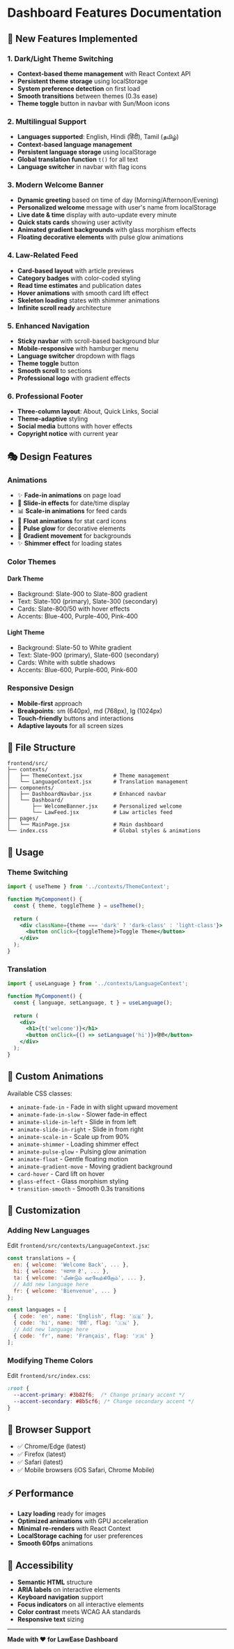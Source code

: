 # Dashboard Features Documentation

## 🎨 New Features Implemented

### 1. **Dark/Light Theme Switching**
- **Context-based theme management** with React Context API
- **Persistent theme storage** using localStorage
- **System preference detection** on first load
- **Smooth transitions** between themes (0.3s ease)
- **Theme toggle** button in navbar with Sun/Moon icons

### 2. **Multilingual Support**
- **Languages supported**: English, Hindi (हिंदी), Tamil (தமிழ்)
- **Context-based language management**
- **Persistent language storage** using localStorage
- **Global translation function** `t()` for all text
- **Language switcher** in navbar with flag icons

### 3. **Modern Welcome Banner**
- **Dynamic greeting** based on time of day (Morning/Afternoon/Evening)
- **Personalized welcome** message with user's name from localStorage
- **Live date & time** display with auto-update every minute
- **Quick stats cards** showing user activity
- **Animated gradient backgrounds** with glass morphism effects
- **Floating decorative elements** with pulse glow animations

### 4. **Law-Related Feed**
- **Card-based layout** with article previews
- **Category badges** with color-coded styling
- **Read time estimates** and publication dates
- **Hover animations** with smooth card lift effect
- **Skeleton loading** states with shimmer animations
- **Infinite scroll ready** architecture

### 5. **Enhanced Navigation**
- **Sticky navbar** with scroll-based background blur
- **Mobile-responsive** with hamburger menu
- **Language switcher** dropdown with flags
- **Theme toggle** button
- **Smooth scroll** to sections
- **Professional logo** with gradient effects

### 6. **Professional Footer**
- **Three-column layout**: About, Quick Links, Social
- **Theme-adaptive** styling
- **Social media** buttons with hover effects
- **Copyright notice** with current year

## 🎭 Design Features

### Animations
- ✨ **Fade-in animations** on page load
- 🎯 **Slide-in effects** for date/time display
- 📊 **Scale-in animations** for feed cards
- 🌊 **Float animations** for stat card icons
- 💫 **Pulse glow** for decorative elements
- 🌈 **Gradient movement** for backgrounds
- ✨ **Shimmer effect** for loading states

### Color Themes

#### Dark Theme
- Background: Slate-900 to Slate-800 gradient
- Text: Slate-100 (primary), Slate-300 (secondary)
- Cards: Slate-800/50 with hover effects
- Accents: Blue-400, Purple-400, Pink-400

#### Light Theme
- Background: Slate-50 to White gradient
- Text: Slate-900 (primary), Slate-600 (secondary)
- Cards: White with subtle shadows
- Accents: Blue-600, Purple-600, Pink-600

### Responsive Design
- **Mobile-first** approach
- **Breakpoints**: sm (640px), md (768px), lg (1024px)
- **Touch-friendly** buttons and interactions
- **Adaptive layouts** for all screen sizes

## 📁 File Structure

```
frontend/src/
├── contexts/
│   ├── ThemeContext.jsx          # Theme management
│   └── LanguageContext.jsx       # Translation management
├── components/
│   ├── DashboardNavbar.jsx       # Enhanced navbar
│   └── Dashboard/
│       ├── WelcomeBanner.jsx     # Personalized welcome
│       └── LawFeed.jsx           # Law articles feed
├── pages/
│   └── MainPage.jsx              # Main dashboard
└── index.css                     # Global styles & animations
```

## 🚀 Usage

### Theme Switching
```jsx
import { useTheme } from '../contexts/ThemeContext';

function MyComponent() {
  const { theme, toggleTheme } = useTheme();
  
  return (
    <div className={theme === 'dark' ? 'dark-class' : 'light-class'}>
      <button onClick={toggleTheme}>Toggle Theme</button>
    </div>
  );
}
```

### Translation
```jsx
import { useLanguage } from '../contexts/LanguageContext';

function MyComponent() {
  const { language, setLanguage, t } = useLanguage();
  
  return (
    <div>
      <h1>{t('welcome')}</h1>
      <button onClick={() => setLanguage('hi')}>हिंदी</button>
    </div>
  );
}
```

## 🎨 Custom Animations

Available CSS classes:
- `animate-fade-in` - Fade in with slight upward movement
- `animate-fade-in-slow` - Slower fade-in effect
- `animate-slide-in-left` - Slide in from left
- `animate-slide-in-right` - Slide in from right
- `animate-scale-in` - Scale up from 90%
- `animate-shimmer` - Loading shimmer effect
- `animate-pulse-glow` - Pulsing glow animation
- `animate-float` - Gentle floating motion
- `animate-gradient-move` - Moving gradient background
- `card-hover` - Card lift on hover
- `glass-effect` - Glass morphism styling
- `transition-smooth` - Smooth 0.3s transitions

## 🔧 Customization

### Adding New Languages
Edit `frontend/src/contexts/LanguageContext.jsx`:

```jsx
const translations = {
  en: { welcome: 'Welcome Back', ... },
  hi: { welcome: 'स्वागत है', ... },
  ta: { welcome: 'மீண்டும் வரவேற்கிறோம்', ... },
  // Add new language here
  fr: { welcome: 'Bienvenue', ... }
};

const languages = [
  { code: 'en', name: 'English', flag: '🇬🇧' },
  { code: 'hi', name: 'हिंदी', flag: '🇮🇳' },
  // Add new language here
  { code: 'fr', name: 'Français', flag: '🇫🇷' }
];
```

### Modifying Theme Colors
Edit `frontend/src/index.css`:

```css
:root {
  --accent-primary: #3b82f6;  /* Change primary accent */
  --accent-secondary: #8b5cf6; /* Change secondary accent */
}
```

## 📱 Browser Support
- ✅ Chrome/Edge (latest)
- ✅ Firefox (latest)
- ✅ Safari (latest)
- ✅ Mobile browsers (iOS Safari, Chrome Mobile)

## ⚡ Performance
- **Lazy loading** ready for images
- **Optimized animations** with GPU acceleration
- **Minimal re-renders** with React Context
- **LocalStorage caching** for user preferences
- **Smooth 60fps** animations

## 🎯 Accessibility
- **Semantic HTML** structure
- **ARIA labels** on interactive elements
- **Keyboard navigation** support
- **Focus indicators** on all interactive elements
- **Color contrast** meets WCAG AA standards
- **Responsive text** sizing

---

**Made with ❤️ for LawEase Dashboard**
